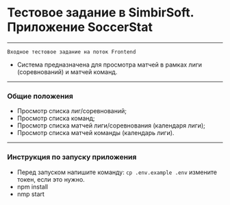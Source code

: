 # Тестовое задание в SimbirSoft. Приложение SoccerStat

---
`Входное тестовое задание на поток Frontend`
- Система предназначена для просмотра матчей в рамках лиги (соревнований) и матчей команд.

---
### Общие положения
- Просмотр списка лиг/соревнований;
- Просмотр списка команд;
- Просмотр списка матчей лиги/соревнования (календаря лиги);
- Просмотр списка матчей команды (календарь лиги).
---
### Инструкция по запуску приложения

- Перед запуском напишите команду:
` cp .env.example .env
` измените токен, если это нужно.
- npm install
- nmp start
